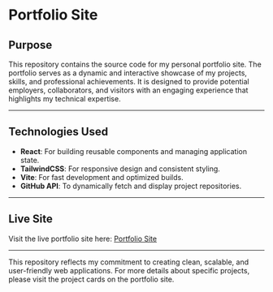 # Portfolio Site

## **Purpose**
This repository contains the source code for my personal portfolio site. The portfolio serves as a dynamic and interactive showcase of my projects, skills, and professional achievements. It is designed to provide potential employers, collaborators, and visitors with an engaging experience that highlights my technical expertise.

---

## **Technologies Used**
- **React**: For building reusable components and managing application state.
- **TailwindCSS**: For responsive design and consistent styling.
- **Vite**: For fast development and optimized builds.
- **GitHub API**: To dynamically fetch and display project repositories.

---

## **Live Site**
Visit the live portfolio site here:
[Portfolio Site](https://justincare.io)

---

This repository reflects my commitment to creating clean, scalable, and user-friendly web applications. For more details about specific projects, please visit the project cards on the portfolio site.

